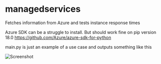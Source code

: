 # managedservices

Fetches information from Azure and tests instance response times

Azure SDK can be a struggle to install. But should work fine on pip version 18.0 https://github.com/Azure/azure-sdk-for-python

main.py is just an example of a use case and outputs something like this


![Screenshot](https://imgur.com/a/f7QZLxi)
